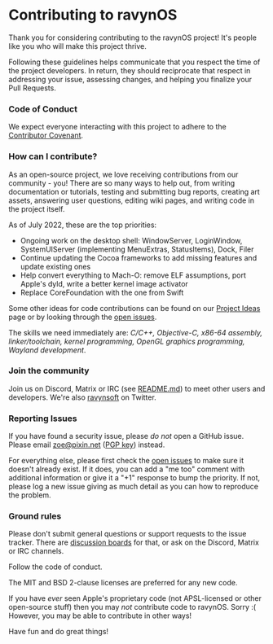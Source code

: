 # Contributing to ravynOS

Thank you for considering contributing to the ravynOS project! It's people like you who will make this project thrive.

Following these guidelines helps communicate that you respect the time of the project developers. In return, they should reciprocate that respect in addressing your issue, assessing changes, and helping you finalize your Pull Requests.

### Code of Conduct

We expect everyone interacting with this project to adhere to the [Contributor Covenant](CODE_OF_CONDUCT.md).

### How can I contribute?

As an open-source project, we love receiving contributions from our community - you! There are so many ways to help out, from writing documentation or tutorials, testing and submitting bug reports, creating art assets, answering user questions, editing wiki pages, and writing code in the project itself.

As of July 2022, these are the top priorities:
* Ongoing work on the desktop shell: WindowServer, LoginWindow, SystemUIServer (implementing MenuExtras, StatusItems), Dock, Filer
* Continue updating the Cocoa frameworks to add missing features and update existing ones
* Help convert everything to Mach-O: remove ELF assumptions, port Apple's dyld, write a better kernel image activator
* Replace CoreFoundation with the one from Swift 

Some other ideas for code contributions can be found on our [Project Ideas](https://wiki.ravynos.com/wiki/Project_Ideas) page or by looking through the [open issues](https://github.com/ravynsoft/ravynos/issues).

The skills we need immediately are: *C/C++, Objective-C, x86-64 assembly, linker/toolchain, kernel programming, OpenGL graphics programming, Wayland development*.


### Join the community

Join us on Discord, Matrix or IRC (see [README.md](README.md)) to meet other users and developers. We're also [ravynsoft](https://twitter.com/ravynsoft) on Twitter.

### Reporting Issues

If you have found a security issue, please _do not_ open a GitHub issue. Please email zoe@pixin.net ([PGP key](https://pixin.net/zoe.asc)) instead.

For everything else, please first check the [open issues](https://github.com/ravynsoft/ravynos/issues) to make sure it doesn't already exist. If it does, you can add a "me too" comment with additional information or give it a "+1" response to bump the priority. If not, please log a new issue giving as much detail as you can how to reproduce the problem.

### Ground rules

Please don't submit general questions or support requests to the issue tracker. There are [discussion boards](https://github.com/ravynsoft/ravynos/discussions) for that, or ask on the Discord, Matrix or IRC channels.

Follow the code of conduct.

The MIT and BSD 2-clause licenses are preferred for any new code.

If you have _ever_ seen Apple's proprietary code (not APSL-licensed or other open-source stuff) then you may *not* contribute code to ravynOS. Sorry :( However, you may be able to contribute in other ways!

Have fun and do great things!
